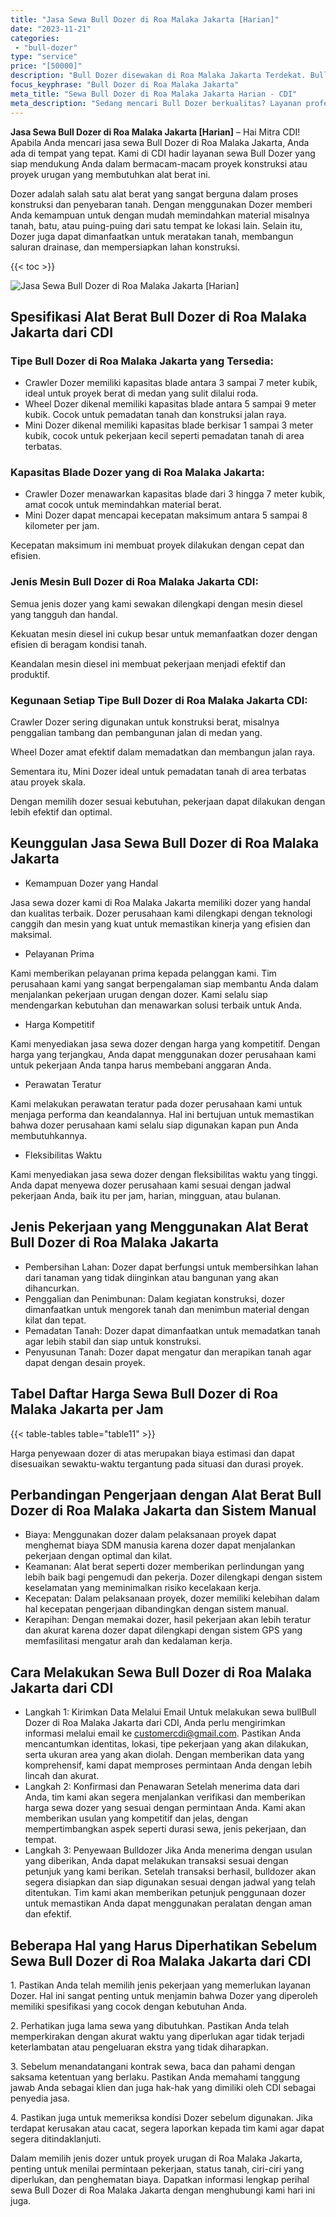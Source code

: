 ```yaml
---
title: "Jasa Sewa Bull Dozer di Roa Malaka Jakarta [Harian]"
date: "2023-11-21"
categories:
 - "bull-dozer"
type: "service"
price: "[50000]"
description: "Bull Dozer disewakan di Roa Malaka Jakarta Terdekat. Bull Dozer ini merupakan pilihan tepat dalam proyek pembangunan sebagai alat berat handal dan produktif. Dapatkan informasi lengkap dengan menghubungi kami."
focus_keyphrase: "Bull Dozer di Roa Malaka Jakarta"
meta_title: "Sewa Bull Dozer di Roa Malaka Jakarta Harian - CDI"
meta_description: "Sedang mencari Bull Dozer berkualitas? Layanan profesional kami siap melayani dengan penawaran terbaik. Segera hubungi kami."
---
```


**Jasa Sewa Bull Dozer di Roa Malaka Jakarta [Harian]** – Hai Mitra CDI! Apabila Anda mencari jasa sewa Bull Dozer di Roa Malaka Jakarta, Anda ada di tempat yang tepat. Kami di CDI hadir layanan sewa Bull Dozer yang siap mendukung Anda dalam bermacam-macam proyek konstruksi atau proyek urugan yang membutuhkan alat berat ini.

Dozer adalah salah satu alat berat yang sangat berguna dalam proses konstruksi dan penyebaran tanah. Dengan menggunakan Dozer memberi Anda kemampuan untuk dengan mudah memindahkan material misalnya tanah, batu, atau puing-puing dari satu tempat ke lokasi lain. Selain itu, Dozer juga dapat dimanfaatkan untuk meratakan tanah, membangun saluran drainase, dan mempersiapkan lahan konstruksi.

{{< toc >}}

![Jasa Sewa Bull Dozer di Roa Malaka Jakarta [Harian]](/images/bull-dozer/bull-dozer-11.jpg)

## Spesifikasi Alat Berat Bull Dozer di Roa Malaka Jakarta dari CDI

### Tipe Bull Dozer di Roa Malaka Jakarta yang Tersedia:

*   Crawler Dozer memiliki kapasitas blade antara 3 sampai 7 meter kubik, ideal untuk proyek berat di medan yang sulit dilalui roda.
*   Wheel Dozer dikenal memiliki kapasitas blade antara 5 sampai 9 meter kubik. Cocok untuk pemadatan tanah dan konstruksi jalan raya.
*   Mini Dozer dikenal memiliki kapasitas blade berkisar 1 sampai 3 meter kubik, cocok untuk pekerjaan kecil seperti pemadatan tanah di area terbatas.

### Kapasitas Blade Dozer yang di Roa Malaka Jakarta:

*   Crawler Dozer menawarkan kapasitas blade dari 3 hingga 7 meter kubik, amat cocok untuk memindahkan material berat.
*   Mini Dozer dapat mencapai kecepatan maksimum antara 5 sampai 8 kilometer per jam.

Kecepatan maksimum ini membuat proyek dilakukan dengan cepat dan efisien.

### Jenis Mesin Bull Dozer di Roa Malaka Jakarta CDI:

Semua jenis dozer yang kami sewakan dilengkapi dengan mesin diesel yang tangguh dan handal.

Kekuatan mesin diesel ini cukup besar untuk memanfaatkan dozer dengan efisien di beragam kondisi tanah.

Keandalan mesin diesel ini membuat pekerjaan menjadi efektif dan produktif.

### Kegunaan Setiap Tipe Bull Dozer di Roa Malaka Jakarta CDI:

Crawler Dozer sering digunakan untuk konstruksi berat, misalnya penggalian tambang dan pembangunan jalan di medan yang.

Wheel Dozer amat efektif dalam memadatkan dan membangun jalan raya.

Sementara itu, Mini Dozer ideal untuk pemadatan tanah di area terbatas atau proyek skala.

Dengan memilih dozer sesuai kebutuhan, pekerjaan dapat dilakukan dengan lebih efektif dan optimal.

## Keunggulan Jasa Sewa Bull Dozer di Roa Malaka Jakarta

*   Kemampuan Dozer yang Handal

Jasa sewa dozer kami di Roa Malaka Jakarta memiliki dozer yang handal dan kualitas terbaik. Dozer perusahaan kami dilengkapi dengan teknologi canggih dan mesin yang kuat untuk memastikan kinerja yang efisien dan maksimal.
*   Pelayanan Prima

Kami memberikan pelayanan prima kepada pelanggan kami. Tim perusahaan kami yang sangat berpengalaman siap membantu Anda dalam menjalankan pekerjaan urugan dengan dozer. Kami selalu siap mendengarkan kebutuhan dan menawarkan solusi terbaik untuk Anda.
*   Harga Kompetitif

Kami menyediakan jasa sewa dozer dengan harga yang kompetitif. Dengan harga yang terjangkau, Anda dapat menggunakan dozer perusahaan kami untuk pekerjaan Anda tanpa harus membebani anggaran Anda.
*   Perawatan Teratur

Kami melakukan perawatan teratur pada dozer perusahaan kami untuk menjaga performa dan keandalannya. Hal ini bertujuan untuk memastikan bahwa dozer perusahaan kami selalu siap digunakan kapan pun Anda membutuhkannya.
*   Fleksibilitas Waktu

Kami menyediakan jasa sewa dozer dengan fleksibilitas waktu yang tinggi. Anda dapat menyewa dozer perusahaan kami sesuai dengan jadwal pekerjaan Anda, baik itu per jam, harian, mingguan, atau bulanan.

## Jenis Pekerjaan yang Menggunakan Alat Berat Bull Dozer di Roa Malaka Jakarta

*   Pembersihan Lahan: Dozer dapat berfungsi untuk membersihkan lahan dari tanaman yang tidak diinginkan atau bangunan yang akan dihancurkan.
*   Penggalian dan Penimbunan: Dalam kegiatan konstruksi, dozer dimanfaatkan untuk mengorek tanah dan menimbun material dengan kilat dan tepat.
*   Pemadatan Tanah: Dozer dapat dimanfaatkan untuk memadatkan tanah agar lebih stabil dan siap untuk konstruksi.
*   Penyusunan Tanah: Dozer dapat mengatur dan merapikan tanah agar dapat dengan desain proyek.

## Tabel Daftar Harga Sewa Bull Dozer di Roa Malaka Jakarta per Jam

{{< table-tables table="table11" >}}

Harga penyewaan dozer di atas merupakan biaya estimasi dan dapat disesuaikan sewaktu-waktu tergantung pada situasi dan durasi proyek.

## Perbandingan Pengerjaan dengan Alat Berat Bull Dozer di Roa Malaka Jakarta dan Sistem Manual

*   Biaya: Menggunakan dozer dalam pelaksanaan proyek dapat menghemat biaya SDM manusia karena dozer dapat menjalankan pekerjaan dengan optimal dan kilat.
*   Keamanan: Alat berat seperti dozer memberikan perlindungan yang lebih baik bagi pengemudi dan pekerja. Dozer dilengkapi dengan sistem keselamatan yang meminimalkan risiko kecelakaan kerja.
*   Kecepatan: Dalam pelaksanaan proyek, dozer memiliki kelebihan dalam hal kecepatan pengerjaan dibandingkan dengan sistem manual.
*   Kerapihan: Dengan memakai dozer, hasil pekerjaan akan lebih teratur dan akurat karena dozer dapat dilengkapi dengan sistem GPS yang memfasilitasi mengatur arah dan kedalaman kerja.

## Cara Melakukan Sewa Bull Dozer di Roa Malaka Jakarta dari CDI

*   Langkah 1: Kirimkan Data Melalui Email
Untuk melakukan sewa bullBull Dozer di Roa Malaka Jakarta dari CDI, Anda perlu mengirimkan informasi melalui email ke customercdi@gmail.com. Pastikan Anda mencantumkan identitas, lokasi, tipe pekerjaan yang akan dilakukan, serta ukuran area yang akan diolah. Dengan memberikan data yang komprehensif, kami dapat memproses permintaan Anda dengan lebih lincah dan akurat.
*   Langkah 2: Konfirmasi dan Penawaran
Setelah menerima data dari Anda, tim kami akan segera menjalankan verifikasi dan memberikan harga sewa dozer yang sesuai dengan permintaan Anda. Kami akan memberikan usulan yang kompetitif dan jelas, dengan mempertimbangkan aspek seperti durasi sewa, jenis pekerjaan, dan tempat.
*   Langkah 3: Penyewaan Bulldozer
Jika Anda menerima dengan usulan yang diberikan, Anda dapat melakukan transaksi sesuai dengan petunjuk yang kami berikan. Setelah transaksi berhasil, bulldozer akan segera disiapkan dan siap digunakan sesuai dengan jadwal yang telah ditentukan. Tim kami akan memberikan petunjuk penggunaan dozer untuk memastikan Anda dapat menggunakan peralatan dengan aman dan efektif.

## Beberapa Hal yang Harus Diperhatikan Sebelum Sewa Bull Dozer di Roa Malaka Jakarta dari CDI

1\.  Pastikan Anda telah memilih jenis pekerjaan yang memerlukan layanan Dozer. Hal ini sangat penting untuk menjamin bahwa Dozer yang diperoleh memiliki spesifikasi yang cocok dengan kebutuhan Anda.

2\.  Perhatikan juga lama sewa yang dibutuhkan. Pastikan Anda telah memperkirakan dengan akurat waktu yang diperlukan agar tidak terjadi keterlambatan atau pengeluaran ekstra yang tidak diharapkan.

3\.  Sebelum menandatangani kontrak sewa, baca dan pahami dengan saksama ketentuan yang berlaku. Pastikan Anda memahami tanggung jawab Anda sebagai klien dan juga hak-hak yang dimiliki oleh CDI sebagai penyedia jasa.

4\.  Pastikan juga untuk memeriksa kondisi Dozer sebelum digunakan. Jika terdapat kerusakan atau cacat, segera laporkan kepada tim kami agar dapat segera ditindaklanjuti.

Dalam memilih jenis dozer untuk proyek urugan di Roa Malaka Jakarta, penting untuk menilai permintaan pekerjaan, status tanah, ciri-ciri yang diperlukan, dan penghematan biaya. Dapatkan informasi lengkap perihal sewa Bull Dozer di Roa Malaka Jakarta dengan menghubungi kami hari ini juga.